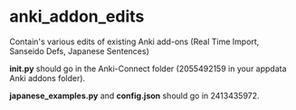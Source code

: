 # anki_addon_edits
Contain's various edits of existing Anki add-ons (Real Time Import, Sanseido Defs, Japanese Sentences)

**__init__.py** should go in the Anki-Connect folder (2055492159 in your appdata Anki addons folder).

**japanese_examples.py** and **config.json** should go in 2413435972.

